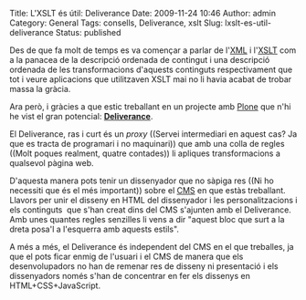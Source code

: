 Title: L'XSLT és útil: Deliverance
Date: 2009-11-24 10:46
Author: admin
Category: General
Tags: consells, Deliverance, xslt
Slug: lxslt-es-util-deliverance
Status: published

Des de que fa molt de temps es va començar a parlar de l'[XML](http://en.wikipedia.org/wiki/XML "Article de la Wikipedia anglesa sobre el format de fitxer XML") i l'[XSLT](http://en.wikipedia.org/wiki/XSLT "Article de la Wikipedia anglesa sobre el format de fitxer XSLT") com a la panacea de la descripció ordenada de contingut i una descripció ordenada de les transformacions d'aquests continguts respectivament que tot i veure aplicacions que utilitzaven XSLT mai no li havia acabat de trobar massa la gràcia.

Ara però, i gràcies a que estic treballant en un projecte amb [Plone](http://www.plone.org/ "Lloc web del projecte de gestor de continguts en línia Plone") que n'hi he vist el gran potencial: [**Deliverance**](http://deliverance.openplans.org "Lloc web del Deliverance un proxy que et permet aplicar transformacions XSLT a pàgines web").

El Deliverance, ras i curt és un *proxy* ((Servei intermediari en aquest cas? Ja que es tracta de programari i no maquinari)) que amb una colla de regles ((Molt poques realment, quatre contades)) li apliques transformacions a qualsevol pàgina web.

D'aquesta manera pots tenir un dissenyador que no sàpiga res ((Ni ho necessiti que és el més important)) sobre el [CMS](http://en.wikipedia.org/wiki/Content_management_system "Article a la Wikipedia anglesa sobre els sistemes gestors de continguts") en que estàs treballant. Llavors per unir el disseny en HTML del dissenyador i les personalitzacions i els continguts  que s'han creat dins del CMS s'ajunten amb el Deliverance. Amb unes quantes regles senzilles li vens a dir "aquest bloc que surt a la dreta posa'l a l'esquerra amb aquests estils".

A més a més, el Deliverance és independent del CMS en el que treballes, ja que el pots ficar enmig de l'usuari i el CMS de manera que els desenvolupadors no han de remenar res de disseny ni presentació i els dissenyadors només s'han de concentrar en fer els dissenys en HTML+CSS+JavaScript.

